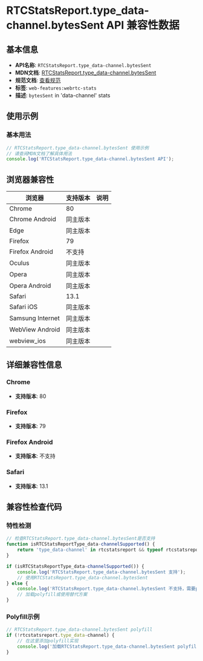 # RTCStatsReport.type_data-channel.bytesSent API 兼容性数据

## 基本信息

- **API名称**: `RTCStatsReport.type_data-channel.bytesSent`
- **MDN文档**: [RTCStatsReport.type_data-channel.bytesSent](https://developer.mozilla.org/docs/Web/API/RTCDataChannelStats/bytesSent)
- **规范文档**: [查看规范](https://w3c.github.io/webrtc-stats/#dom-rtcdatachannelstats-bytessent)
- **标签**: `web-features:webrtc-stats`
- **描述**: `bytesSent` in 'data-channel' stats

## 使用示例

### 基本用法

```javascript
// RTCStatsReport.type_data-channel.bytesSent 使用示例
// 请查阅MDN文档了解具体用法
console.log('RTCStatsReport.type_data-channel.bytesSent API');
```

## 浏览器兼容性

| 浏览器 | 支持版本 | 说明 |
|--------|----------|------|
| Chrome | 80 |  |
| Chrome Android | 同主版本 |  |
| Edge | 同主版本 |  |
| Firefox | 79 |  |
| Firefox Android | 不支持 |  |
| Oculus | 同主版本 |  |
| Opera | 同主版本 |  |
| Opera Android | 同主版本 |  |
| Safari | 13.1 |  |
| Safari iOS | 同主版本 |  |
| Samsung Internet | 同主版本 |  |
| WebView Android | 同主版本 |  |
| webview_ios | 同主版本 |  |

## 详细兼容性信息

### Chrome

- **支持版本**: 80

### Firefox

- **支持版本**: 79

### Firefox Android

- **支持版本**: 不支持

### Safari

- **支持版本**: 13.1

## 兼容性检查代码

### 特性检测

```javascript
// 检查RTCStatsReport.type_data-channel.bytesSent是否支持
function isRTCStatsReportType_data-channelSupported() {
    return 'type_data-channel' in rtcstatsreport && typeof rtcstatsreport.type_data-channel === 'function';
}

if (isRTCStatsReportType_data-channelSupported()) {
    console.log('RTCStatsReport.type_data-channel.bytesSent 支持');
    // 使用RTCStatsReport.type_data-channel.bytesSent
} else {
    console.log('RTCStatsReport.type_data-channel.bytesSent 不支持，需要polyfill');
    // 加载polyfill或使用替代方案
}
```

### Polyfill示例

```javascript
// RTCStatsReport.type_data-channel.bytesSent polyfill
if (!rtcstatsreport.type_data-channel) {
    // 在这里添加polyfill实现
    console.log('加载RTCStatsReport.type_data-channel.bytesSent polyfill');
}
```

